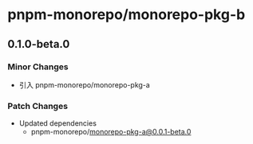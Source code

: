 # pnpm-monorepo/monorepo-pkg-b

## 0.1.0-beta.0

### Minor Changes

- 引入 pnpm-monorepo/monorepo-pkg-a

### Patch Changes

- Updated dependencies
  - pnpm-monorepo/monorepo-pkg-a@0.0.1-beta.0
